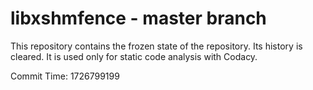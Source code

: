 # libxshmfence - master branch

This repository contains the frozen state of the repository.
Its history is cleared. It is used only for static code
analysis with Codacy.

Commit Time: 1726799199